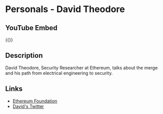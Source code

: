 # Personals - David Theodore




## YouTube Embed
{{<youtube CuYKAmYspDo>}}

## Description
David Theodore, Security Researcher at Ethereum, talks about the merge and his path from electrical engineering to security.

## Links 
- [Ethereum Foundation](https://ethereum.org)
- [David's Twitter](https://twitter.com/infosecual)

